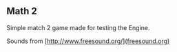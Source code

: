 ## Math 2

Simple match 2 game made for testing the Engine.

Sounds from [http://www.freesound.org/](freesound.org)